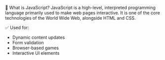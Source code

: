
🔹 What is JavaScript?
JavaScript is a high-level, interpreted programming language primarily used to make web pages interactive.
It is one of the core technologies of the World Wide Web, alongside HTML and CSS.

✅ Used for:
- Dynamic content updates
- Form validation
- Browser-based games
- Interactive UI elements
